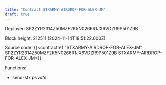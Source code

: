 ```yaml
---
title: "Contract STXARMY-AIRDROP-FOR-ALEX-JM"
draft: true
---
```

Deployer: SP2ZYR2314Z50MZF2K5N0266R1JX6VDZR9P501Z9B


 



Block height: 212511 (2024-11-14T18:51:22.000Z)

Source code: {{<contractref "STXARMY-AIRDROP-FOR-ALEX-JM" SP2ZYR2314Z50MZF2K5N0266R1JX6VDZR9P501Z9B STXARMY-AIRDROP-FOR-ALEX-JM>}}

Functions:

* send-stx _private_
